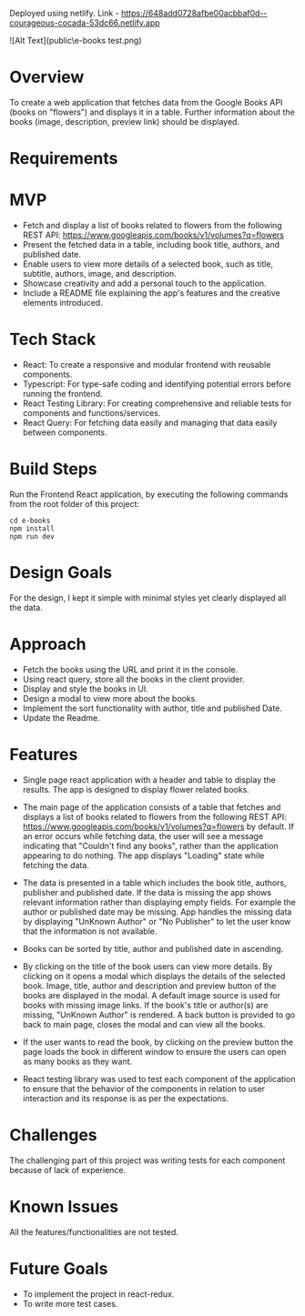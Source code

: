 Deployed using netlify. Link - https://648add0728afbe00acbbaf0d--courageous-cocada-53dc66.netlify.app

![Alt Text](public\e-books test.png)

# Overview
To create a web application that fetches data from the Google Books API (books on "flowers") and displays it in a table. Further information about the books (image, description, preview link) should be displayed. 

# Requirements
# MVP
* Fetch and display a list of books related to flowers from the following REST API: https://www.googleapis.com/books/v1/volumes?q=flowers
* Present the fetched data in a table, including book title, authors, and published date.
* Enable users to view more details of a selected book, such as title, subtitle, authors, image, and description.
* Showcase creativity and add a personal touch to the application.
* Include a README file explaining the app's features and the creative elements introduced.

# Tech Stack
* React: To create a responsive and modular frontend with reusable components.
* Typescript: For type-safe coding and identifying potential errors before running the frontend.
* React Testing Library: For creating comprehensive and reliable tests for components and functions/services.
* React Query: For fetching data easily and managing that data easily between components.

# Build Steps
Run the Frontend React application, by executing the following commands from the root folder of this project:

```
cd e-books
npm install
npm run dev
```


# Design Goals
For the design, I kept it simple with minimal styles yet clearly displayed all the data. 

# Approach
* Fetch the books using the URL and print it in the console.
* Using react query, store all the books in the client provider.
* Display and style the books in UI.
* Design a modal to view more about the books.
* Implement the sort functionality with author, title and published Date.
* Update the Readme.

# Features
* Single page react application with a header and table to display the results. The app is designed to display flower related books.

* The main page of the application consists of a table that fetches and displays a list of books related to flowers from the following REST API: https://www.googleapis.com/books/v1/volumes?q=flowers by default. If an error occurs while fetching data, the user will see a message indicating that "Couldn't find any books", rather than the application appearing to do nothing. The app displays "Loading" state while fetching the data.

* The data is presented in a table which includes the book title, authors, publisher and published date. If the data is missing the app shows relevant information rather than displaying empty fields. For example the author or published date may be missing. App handles the missing data by displaying "UnKnown Author" or "No Publisher" to let the user know that the information is not available.

* Books can be sorted by title, author and published date in ascending. 

* By clicking on the title of the book users can view more details. By clicking on it opens a modal which displays the details of the selected book. Image, title, author and description and preview button of the books are displayed in the modal. A default image source is used for books with missing image links. If the book's title or author(s) are missing, "UnKnown Author" is rendered. A back button is provided to go back to main page, closes the modal and can view all the books.

* If the user wants to read the book, by clicking on the preview button the page loads the book in different window to ensure the users can open as many books as they want.

* React testing library was used to test each component of the application to ensure that the behavior of the components in relation to user interaction and its response is as per the expectations.


# Challenges

The challenging part of this project was writing tests for each component because of lack of experience.

# Known Issues
All the features/functionalities are not tested.

# Future Goals
* To implement the project in react-redux.
* To write more test cases.

